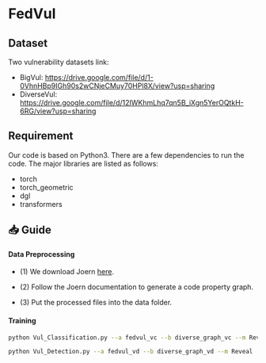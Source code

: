 # FedVul

## Dataset
Two vulnerability datasets link: 
* BigVul: <https://drive.google.com/file/d/1-0VhnHBp9IGh90s2wCNjeCMuy70HPl8X/view?usp=sharing>
* DiverseVul: <https://drive.google.com/file/d/12IWKhmLhq7qn5B_iXgn5YerOQtkH-6RG/view?usp=sharing>


## Requirement
Our code is based on Python3. There are a few dependencies to run the code. The major libraries are listed as follows:
* torch
* torch_geometric
* dgl
* transformers

## 📥 Guide

#### Data Preprocessing


- (1) We download Joern [here](https://github.com/joernio/joern). 

- (2) Follow the Joern documentation to generate a code property graph.
  
- (3) Put the processed files into the data folder.

#### Training

```bash
python Vul_Classification.py --a fedvul_vc --b diverse_graph_vc --m Reveal
```

```bash
python Vul_Detection.py --a fedvul_vd --b diverse_graph_vd --m Reveal
```

